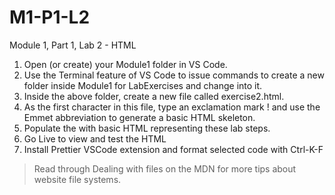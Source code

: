 # M1-P1-L2
Module 1, Part 1, Lab 2 - HTML

1. Open (or create) your Module1 folder in VS Code.
2. Use the Terminal feature of VS Code to issue commands to create a new folder inside Module1 for LabExercises and change into it.
3. Inside the above folder, create a new file called exercise2.html.
4. As the first character in this file, type an exclamation mark ! and use the Emmet abbreviation to generate a basic HTML skeleton.
5. Populate the <body> with basic HTML representing these lab steps.
6. Go Live to view and test the HTML
7. Install Prettier VSCode extension and format selected code with Ctrl-K-F
   
> Read through Dealing with files on the MDN for more tips about website file systems.
